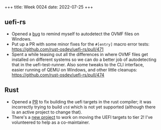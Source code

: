 +++
title: Week 0024
date: 2022-07-25
+++

## uefi-rs

* Opened a [bug](https://github.com/rust-osdev/uefi-rs/issues/469) to
  remind myself to autodetect the OVMF files on Windows.
* Put up a PR with some minor fixes for the `#[entry]` macro error
  tests: <https://github.com/rust-osdev/uefi-rs/pull/471>
* Spent a while teasing out all the differences in where OVMF files get
  installed on different systems so we can do a better job of
  autodetecting that in the uefi-test-runner. Also some tweaks to the
  CLI interface, easier running of QEMU on Windows, and other little
  cleanups: <https://github.com/rust-osdev/uefi-rs/pull/474>

## Rust

* Opened a [PR](https://github.com/rust-lang/rust/pull/99765) to fix
  building the uefi targets in the rust compiler; it was incorrectly
  trying to build `std` which is not yet supported (although there is an
  active project to change that).
* There's a [new project](https://github.com/rust-lang/rust/pull/99760)
  to work on moving the UEFI targets to tier 2! I've volunteered to help
  as a co-maintainer.
